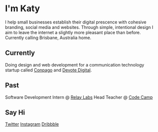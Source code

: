 # I'm Katy
I help small businesses establish their digital prescence with cohesive branding, social media and websites. Through simple, intentional design I aim to leave the internet a slightly more pleasant place than before.
Currently calling Brisbane, Australia home.

## Currently
Doing design and web development for a communication technology startup called [Conpago](www.conpago.com.au) and [Devote Digital](www.devotedigital.com.au).

## Past
Software Development Intern @ [Relay Labs](https://relaylabs.co/)
Head Teacher @ [Code Camp](https://codecamp.com.au/)

## Say Hi
[Twitter](https://twitter.com/katyatherholt)
[Instagram](https://www.instagram.com/katherholt/) 
[Dribbble](https://dribbble.com/katherholt)



